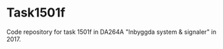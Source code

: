 Task1501f
=========
Code repository for task 1501f in DA264A "Inbyggda system & signaler" in 2017.  



